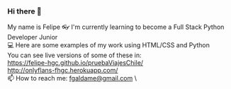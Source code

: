 ### Hi there 👋

<!--
**felipe-hgc/felipe-hgc** is a ✨ _special_ ✨ repository because its `README.md` (this file) appears on your GitHub profile.

Here are some ideas to get you started:

- 🔭 I’m currently working on ...
- 🌱 I’m currently learning ...
- 👯 I’m looking to collaborate on ...
- 🤔 I’m looking for help with ...
- 💬 Ask me about ...
- 📫 How to reach me: ...
- 😄 Pronouns: ...
- ⚡ Fun fact: ...
-->

My name is Felipe
:eyeglasses: I'm currently learning to become a Full Stack Python Developer Junior\
:computer: Here are some examples of my work using HTML/CSS and Python\
You can see live versions of some of these in:\
https://felipe-hgc.github.io/pruebaViajesChile/ \
http://onlyflans-fhgc.herokuapp.com/ \
📫 How to reach me: fgaldame@gmail.com \
